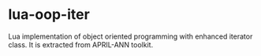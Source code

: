 lua-oop-iter
============

Lua implementation of object oriented programming with enhanced iterator class. It is extracted from APRIL-ANN toolkit.
